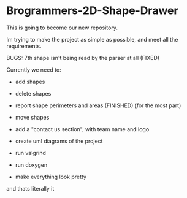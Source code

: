 # Brogrammers-2D-Shape-Drawer

This is going to become our new repository.

Im trying to make the project as simple as possible, and meet all the requirements. 



BUGS:
7th shape isn't being read by the parser at all (FIXED)

Currently we need to:

- add shapes
- delete shapes
- report shape perimeters and areas (FINISHED) (for the most part)
- move shapes

- add a "contact us section", with team name and logo

- create uml diagrams of the project
- run valgrind
- run doxygen

- make everything look pretty

and thats literally it




